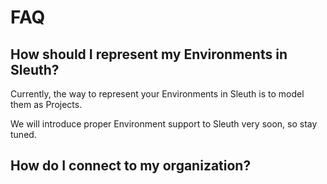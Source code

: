 # FAQ

## How should I represent my Environments in Sleuth?

Currently, the way to represent your Environments in Sleuth is to model them as Projects. 

We will introduce proper Environment support to Sleuth very soon, so stay tuned. 

## How do I connect to my organization? 





